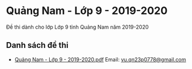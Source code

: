 # Quảng Nam - Lớp 9 - 2019-2020

Đề thi dành cho lớp Lớp 9 tỉnh Quảng Nam năm 2019-2020

## Danh sách đề thi

- [Quảng Nam - Lớp 9 - 2019-2020.pdf](Quảng%20Nam%20-%20Lớp%209%20-%202019-2020.pdf)
Email: vu.qn23p0778@gmail.com

